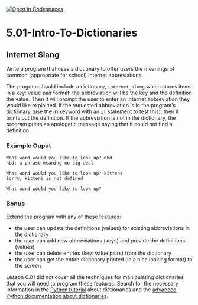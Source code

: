 [![Open in Codespaces](https://classroom.github.com/assets/launch-codespace-2972f46106e565e64193e422d61a12cf1da4916b45550586e14ef0a7c637dd04.svg)](https://classroom.github.com/open-in-codespaces?assignment_repo_id=18544325)
# 5.01-Intro-To-Dictionaries

## Internet Slang

Write a program that uses a dictionary to offer users the meanings of common (appropriate for school) internet abbreviations.

The program should include a dictionary, `internet_slang` which stores items in a key: value pair format: the abbreviation will be the key and the definition the value. Then it will prompt the user to enter an internet abbreviation they would like explained. If the requested abbreviation is in the program's dictionary (use the **in** keyword with an `if` statement to test this), then it prints out the definition. If the abbreviation is not in the dictionary, the program prints an apologetic message saying that it could not find a definition.

### Example Ouput

```
What word would you like to look up? nbd
nbd: a phrase meaning no big deal

What word would you like to look up? kittens
Sorry, kittens is not defined

What word would you like to look up?
```

### Bonus

Extend the program with any of these features:
* the user can update the definitions (values) for existing abbreviations in the dictionary
* the user can add new abbreviations (keys) and provide the definitions (values)
* the user can delete entries (key: value pairs) from the dictionary
* the user can get the entire dictionary printed (in a nice looking format) to the screen

Lesson 6.01 did not cover all the techniques for manipulating dictionaries that you will need to program these features. Search for the necessary information in the [Python tutorial](https://docs.python.org/3/tutorial/datastructures.html#dictionaries) about dictionaries and the [advanced Python documentation about dictionaries](https://docs.python.org/3/library/stdtypes.html#typesmapping).

